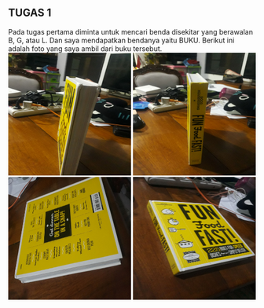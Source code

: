 ## TUGAS 1
Pada tugas pertama diminta untuk mencari benda disekitar yang berawalan B, G, atau L. Dan saya mendapatkan bendanya yaitu BUKU.
Berikut ini adalah foto yang saya ambil dari buku tersebut.
<br>
<img src="Foto/Foto1.jpg" height="250" width="250">
<img src="Foto/Foto2.jpg" height="250" width="250">
<img src="Foto/Foto3.jpg" height="250" width="250">
<img src="Foto/Foto4.jpg" height="250" width="250">
